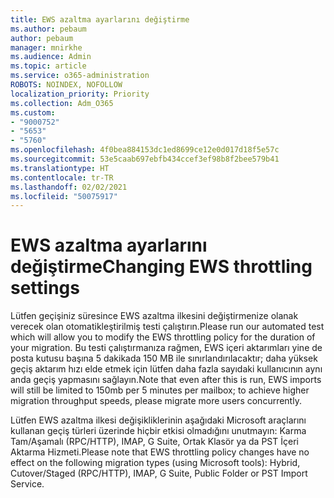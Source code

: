 ```yaml
---
title: EWS azaltma ayarlarını değiştirme
ms.author: pebaum
author: pebaum
manager: mnirkhe
ms.audience: Admin
ms.topic: article
ms.service: o365-administration
ROBOTS: NOINDEX, NOFOLLOW
localization_priority: Priority
ms.collection: Adm_O365
ms.custom:
- "9000752"
- "5653"
- "5760"
ms.openlocfilehash: 4f0bea884153dc1ed8699ce12e0d017d18f5e57c
ms.sourcegitcommit: 53e5caab697ebfb434ccef3ef98b8f2bee579b41
ms.translationtype: HT
ms.contentlocale: tr-TR
ms.lasthandoff: 02/02/2021
ms.locfileid: "50075917"
---
```

# <a name="changing-ews-throttling-settings"></a><span data-ttu-id="c6123-102">EWS azaltma ayarlarını değiştirme</span><span class="sxs-lookup"><span data-stu-id="c6123-102">Changing EWS throttling settings</span></span>

<span data-ttu-id="c6123-103">Lütfen geçişiniz süresince EWS azaltma ilkesini değiştirmenize olanak verecek olan otomatikleştirilmiş testi çalıştırın.</span><span class="sxs-lookup"><span data-stu-id="c6123-103">Please run our automated test which will allow you to modify the EWS throttling policy for the duration of your migration.</span></span> <span data-ttu-id="c6123-104">Bu testi çalıştırmanıza rağmen, EWS içeri aktarımları yine de posta kutusu başına 5 dakikada 150 MB ile sınırlandırılacaktır; daha yüksek geçiş aktarım hızı elde etmek için lütfen daha fazla sayıdaki kullanıcının aynı anda geçiş yapmasını sağlayın.</span><span class="sxs-lookup"><span data-stu-id="c6123-104">Note that even after this is run, EWS imports will still be limited to 150mb per 5 minutes per mailbox; to achieve higher migration throughput speeds, please migrate more users concurrently.</span></span>

<span data-ttu-id="c6123-105">Lütfen EWS azaltma ilkesi değişikliklerinin aşağıdaki Microsoft araçlarını kullanan geçiş türleri üzerinde hiçbir etkisi olmadığını unutmayın: Karma Tam/Aşamalı (RPC/HTTP), IMAP, G Suite, Ortak Klasör ya da PST İçeri Aktarma Hizmeti.</span><span class="sxs-lookup"><span data-stu-id="c6123-105">Please note that EWS throttling policy changes have no effect on the following migration types (using Microsoft tools): Hybrid, Cutover/Staged (RPC/HTTP), IMAP, G Suite, Public Folder or PST Import Service.</span></span>